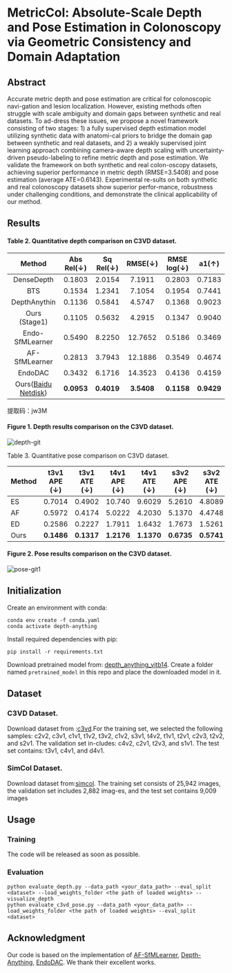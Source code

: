 # MetricCol: Absolute-Scale Depth and Pose Estimation in Colonoscopy via Geometric Consistency and Domain Adaptation
## Abstract
Accurate metric depth and pose estimation are critical for colonoscopic navi-gation and lesion localization. However, existing methods often struggle with scale ambiguity and domain gaps between synthetic and real datasets. To ad-dress these issues, we propose a novel framework consisting of two stages: 1) a fully supervised depth estimation model utilizing synthetic data with anatomi-cal priors to bridge the domain gap between synthetic and real datasets, and 2) a weakly supervised joint learning approach combining camera-aware depth scaling with uncertainty-driven pseudo-labeling to refine metric depth and pose estimation. We validate the framework on both synthetic and real colon-oscopy datasets, achieving superior performance in metric depth (RMSE=3.5408) and pose estimation (average ATE=0.6143). Experimental re-sults on both synthetic and real colonoscopy datasets show superior perfor-mance, robustness under challenging conditions, and demonstrate the clinical applicability of our method. 

## Results
#### Table 2. Quantitative depth comparison on C3VD dataset. 

|                                     Method                                      |  Abs Rel(↓)   |  Sq Rel(↓)   |    RMSE(↓)    |  RMSE log(↓)  |    a1(↑)    | 
|:-------------------------------------------------------------------------------:|:----------:|:------------:|:----------:|:----------:|:----------:|
|                                   DenseDepth                                    |   0.1803   |    2.0154    |   7.1911   |   0.2803   |   0.7183   | 
|                                       BTS                                       |   0.1534   |    1.2341    |   7.1054   |   0.1954   |   0.7441   | 
|                                  DepthAnythin                                   |   0.1136   |    0.5841    |   4.5747   |   0.1368   |   0.9023   | 
|                                  Ours (Stage1)                                  |   0.1105   |    0.5632    |   4.2915   |   0.1347   |   0.9040   | 
|                                 Endo-SfMLearner                                 |   0.5490   |    8.2250    |  12.7652   |   0.5186   |   0.3469   | 
|                                  AF-SfMLearner                                  |   0.2813   |    3.7943    |  12.1886   |   0.3549   |   0.4674   | 
|                                     EndoDAC                                     |   0.3432   |    6.1716    |  14.3523   |   0.4136   |   0.4159   |                                                  -                                                   |
| Ours([Baidu Netdisk](https://pan.baidu.com/s/1Osp-iavHERogxzs2XF-zng?pwd=jw3M)) | **0.0953** |  **0.4019**  | **3.5408** | **0.1158** | **0.9429** |

提取码：jw3M 

#### Figure 1. Depth results comparison on the C3VD dataset.
![depth-git](https://github.com/user-attachments/assets/86bc663a-d082-4eed-a473-694bb615ddfa)

Table 3. Quantitative pose comparison on C3VD dataset.

| Method | t3v1 APE (↓) | t3v1 ATE (↓) | t4v1 APE (↓) | t4v1 ATE (↓) | s3v2 APE (↓) | s3v2 ATE (↓) |
|--------|--------------|--------------|--------------|--------------|--------------|--------------|
| ES     | 0.7014       | 0.4902       | 10.740       | 9.6029       | 5.2610       | 4.8089       |
| AF     | 0.5972       | 0.4174       | 5.0222       | 4.2030       | 5.1370       | 4.4748       |
| ED     | 0.2586       | 0.2227       | 1.7911       | 1.6432       | 1.7673       | 1.5261       |
| Ours   | **0.1486**   | **0.1317**   | **1.2176**   | **1.1370**   | **0.6735**   | **0.5741**   |



#### Figure 2. Pose results comparison on the C3VD dataset.
![pose-git1](https://github.com/user-attachments/assets/20cb8272-7365-44cc-90e4-6e1db1def301)


## Initialization

Create an environment with conda:
```
conda env create -f conda.yaml
conda activate depth-anything
```

Install required dependencies with pip:
```
pip install -r requirements.txt
```

Download pretrained model from: [depth_anything_vitb14](https://drive.google.com/file/d/163ILZcnz_-IUoIgy1UF_r7PAQBqgDbll/view?usp=sharing). Create a folder named ```pretrained_model``` in this repo and place the downloaded model in it.

## Dataset 
### C3VD Dataset.
Download dataset from :[c3vd](https://durrlab.github.io/C3VD/).For the training set, we selected the following samples: c2v2, c3v1, c1v1, t1v2, t3v2, c1v2, s3v1, t4v2, t1v1, t2v1, c2v3, t2v2, and s2v1. The validation set in-cludes: c4v2, c2v1, t2v3, and s1v1. The test set contains: t3v1, c4v1, and d4v1.
### SimCol Dataset. 
Download dataset from:[simcol](https://github.com/anitarau/simcol). The training set consists of 25,942 images, the validation set includes 2,882 imag-es, and the test set contains 9,009 images

## Usage
### Training
The code will be released as soon as possible.

### Evaluation
```
python evaluate_depth.py --data_path <your_data_path> --eval_split <dataset> --load_weights_folder <the path of loaded weights> --visualize_depth
python evaluate_c3vd_pose.py --data_path <your_data_path> --load_weights_folder <the path of loaded weights> --eval_split <dataset>
```

## Acknowledgment
Our code is based on the implementation of [AF-SfMLearner](https://github.com/ShuweiShao/AF-SfMLearner), [Depth-Anything](https://github.com/LiheYoung/Depth-Anything), [EndoDAC](https://github.com/BeileiCui/EndoDAC). We thank their excellent works.
